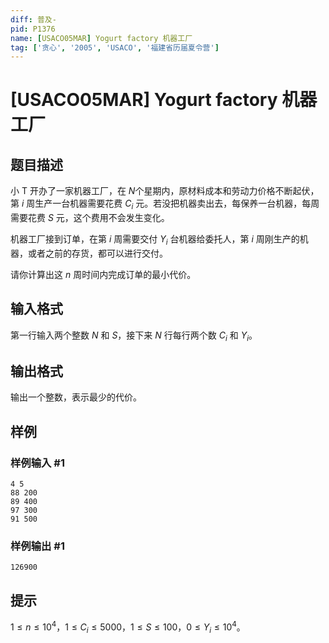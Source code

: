 ```yaml
---
diff: 普及-
pid: P1376
name: [USACO05MAR] Yogurt factory 机器工厂
tag: ['贪心', '2005', 'USACO', '福建省历届夏令营']
---
```

# [USACO05MAR] Yogurt factory 机器工厂
## 题目描述

小 T 开办了一家机器工厂，在 $N$个星期内，原材料成本和劳动力价格不断起伏，第 $i$ 周生产一台机器需要花费 $C_i$ 元。若没把机器卖出去，每保养一台机器，每周需要花费 $S$ 元，这个费用不会发生变化。

机器工厂接到订单，在第 $i$ 周需要交付 $Y_i$ 台机器给委托人，第 $i$ 周刚生产的机器，或者之前的存货，都可以进行交付。

请你计算出这 $n$ 周时间内完成订单的最小代价。
## 输入格式

第一行输入两个整数 $N$ 和 $S$，接下来 $N$ 行每行两个数 $C_i$ 和 $Y_i$。
## 输出格式

输出一个整数，表示最少的代价。

## 样例

### 样例输入 #1
```
4 5
88 200
89 400
97 300
91 500

```
### 样例输出 #1
```
126900

```
## 提示

$1\leq n\leq 10^4$，$1 \le C_i \le 5000$，$1 \le S\le 100$，$0\le Y_i\le 10^4$。
